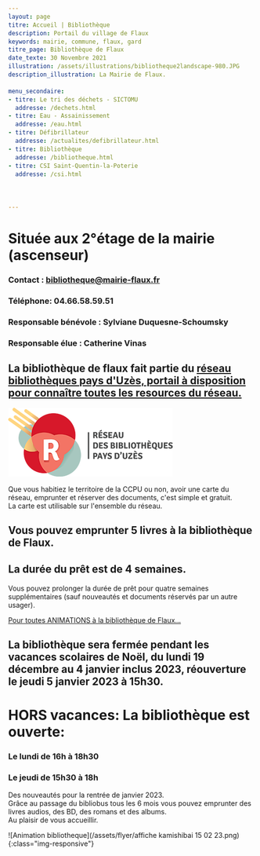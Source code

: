 ```yaml
---
layout: page
titre: Accueil | Bibliothèque
description: Portail du village de Flaux
keywords: mairie, commune, flaux, gard
titre_page: Bibliothèque de Flaux
date_texte: 30 Novembre 2021
illustration: /assets/illustrations/bibliotheque2landscape-980.JPG
description_illustration: La Mairie de Flaux.

menu_secondaire:
- titre: Le tri des déchets - SICTOMU
  addresse: /dechets.html
- titre: Eau - Assainissement
  addresse: /eau.html
- titre: Défibrillateur
  addresse: /actualites/defibrillateur.html
- titre: Bibliothèque
  addresse: /bibliotheque.html
- titre: CSI Saint-Quentin-la-Poterie
  addresse: /csi.html
  
  
  
---
```

# Située aux 2°étage de la mairie (ascenseur)

### Contact : bibliotheque@mairie-flaux.fr <br> 
### Téléphone:  04.66.58.59.51 <br>
### Responsable bénévole : Sylviane Duquesne-Schoumsky <br> 
### Responsable élue : Catherine Vinas <br> 

## La bibliothèque de flaux fait partie du <a href="https://www.mediatheques.ccpaysduzes.fr/bibliotheques">réseau bibliothèques pays d'Uzès, portail à disposition pour connaître toutes les resources du réseau.</a>  <br> 
<img src="assets/images/bibliotheque.png" alt="réseau bibliothèques pays d'Uzès" width="336" height="140">

Que vous habitiez le territoire de la CCPU ou non, avoir une carte du réseau, emprunter et réserver des documents, c'est simple et gratuit.<br> 
La carte est utilisable sur l'ensemble du réseau. <br> 

## Vous pouvez emprunter 5 livres à la bibliothèque de Flaux. <br> 

## La durée du prêt est de 4 semaines. <br> 

Vous pouvez prolonger la durée de prêt pour quatre semaines supplémentaires (sauf nouveautés et documents réservés par un autre usager).<br> 

<a href="https://www.mairie-flaux.fr/actualites/animations.html"> Pour toutes ANIMATIONS à la bibliothèque de Flaux...</a>  <br> 

## La bibliothèque sera fermée pendant les vacances scolaires de Noël, du lundi 19 décembre au 4 janvier inclus 2023, réouverture le jeudi 5 janvier 2023 à 15h30.<br> 

# HORS vacances: La bibliothèque est ouverte: 
 
### Le lundi de 16h à 18h30 <br> 
### Le jeudi de 15h30 à 18h <br> 

Des nouveautés pour la rentrée de janvier 2023. <br> 
Grâce au passage du bibliobus tous les 6 mois vous pouvez emprunter des livres audios, des BD, des romans et des albums. <br> 
Au plaisir de vous accueillir.<br> 
          

![Animation bibliotheque](/assets/flyer/affiche kamishibai 15 02 23.png){:class="img-responsive"}


